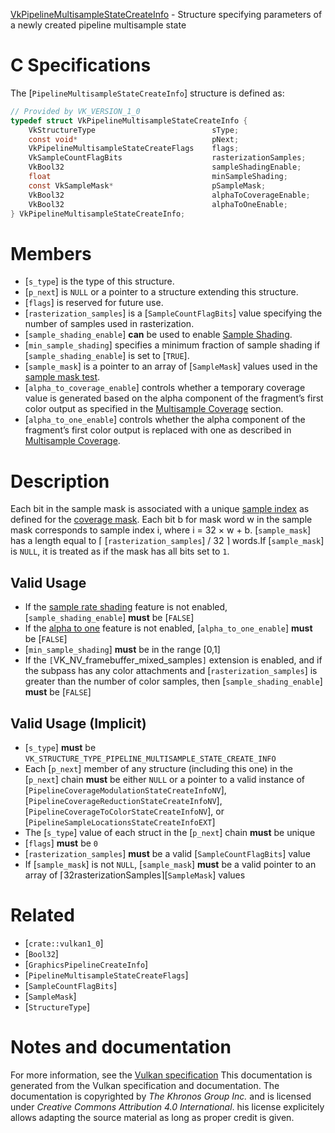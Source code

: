 [VkPipelineMultisampleStateCreateInfo](https://www.khronos.org/registry/vulkan/specs/1.3-extensions/man/html/VkPipelineMultisampleStateCreateInfo.html) - Structure specifying parameters of a newly created pipeline multisample state

# C Specifications
The [`PipelineMultisampleStateCreateInfo`] structure is defined as:
```c
// Provided by VK_VERSION_1_0
typedef struct VkPipelineMultisampleStateCreateInfo {
    VkStructureType                          sType;
    const void*                              pNext;
    VkPipelineMultisampleStateCreateFlags    flags;
    VkSampleCountFlagBits                    rasterizationSamples;
    VkBool32                                 sampleShadingEnable;
    float                                    minSampleShading;
    const VkSampleMask*                      pSampleMask;
    VkBool32                                 alphaToCoverageEnable;
    VkBool32                                 alphaToOneEnable;
} VkPipelineMultisampleStateCreateInfo;
```

# Members
- [`s_type`] is the type of this structure.
- [`p_next`] is `NULL` or a pointer to a structure extending this structure.
- [`flags`] is reserved for future use.
- [`rasterization_samples`] is a [`SampleCountFlagBits`] value specifying the number of samples used in rasterization.
- [`sample_shading_enable`] **can**  be used to enable [Sample Shading](https://www.khronos.org/registry/vulkan/specs/1.3-extensions/html/vkspec.html#primsrast-sampleshading).
- [`min_sample_shading`] specifies a minimum fraction of sample shading if [`sample_shading_enable`] is set to [`TRUE`].
- [`sample_mask`] is a pointer to an array of [`SampleMask`] values used in the [sample mask test](https://www.khronos.org/registry/vulkan/specs/1.3-extensions/html/vkspec.html#fragops-samplemask).
- [`alpha_to_coverage_enable`] controls whether a temporary coverage value is generated based on the alpha component of the fragment’s first color output as specified in the [Multisample Coverage](https://www.khronos.org/registry/vulkan/specs/1.3-extensions/html/vkspec.html#fragops-covg) section.
- [`alpha_to_one_enable`] controls whether the alpha component of the fragment’s first color output is replaced with one as described in [Multisample Coverage](https://www.khronos.org/registry/vulkan/specs/1.3-extensions/html/vkspec.html#fragops-covg).

# Description
Each bit in the sample mask is associated with a unique
[sample index](https://www.khronos.org/registry/vulkan/specs/1.3-extensions/html/vkspec.html#primsrast-multisampling-coverage-mask) as defined for the
[coverage mask](https://www.khronos.org/registry/vulkan/specs/1.3-extensions/html/vkspec.html#primsrast-multisampling-coverage-mask).
Each bit b for mask word w in the sample mask corresponds to
sample index i, where i = 32 × w +  b.
[`sample_mask`] has a length equal to ⌈
[`rasterization_samples`] / 32 ⌉ words.If [`sample_mask`] is `NULL`, it is treated as if the mask has all bits
set to `1`.
## Valid Usage
-    If the [sample rate shading](https://www.khronos.org/registry/vulkan/specs/1.3-extensions/html/vkspec.html#features-sampleRateShading) feature is not enabled, [`sample_shading_enable`] **must**  be [`FALSE`]
-    If the [alpha to one](https://www.khronos.org/registry/vulkan/specs/1.3-extensions/html/vkspec.html#features-alphaToOne) feature is not enabled, [`alpha_to_one_enable`] **must**  be [`FALSE`]
-  [`min_sample_shading`] **must**  be in the range [0,1]
-    If the `[`VK_NV_framebuffer_mixed_samples`]` extension is enabled, and if the subpass has any color attachments and [`rasterization_samples`] is greater than the number of color samples, then [`sample_shading_enable`] **must**  be [`FALSE`]

## Valid Usage (Implicit)
-  [`s_type`] **must**  be `VK_STRUCTURE_TYPE_PIPELINE_MULTISAMPLE_STATE_CREATE_INFO`
-    Each [`p_next`] member of any structure (including this one) in the [`p_next`] chain  **must**  be either `NULL` or a pointer to a valid instance of [`PipelineCoverageModulationStateCreateInfoNV`], [`PipelineCoverageReductionStateCreateInfoNV`], [`PipelineCoverageToColorStateCreateInfoNV`], or [`PipelineSampleLocationsStateCreateInfoEXT`]
-    The [`s_type`] value of each struct in the [`p_next`] chain  **must**  be unique
-  [`flags`] **must**  be `0`
-  [`rasterization_samples`] **must**  be a valid [`SampleCountFlagBits`] value
-    If [`sample_mask`] is not `NULL`, [`sample_mask`] **must**  be a valid pointer to an array of <span class="katex"><span class="katex-html" aria-hidden="true"><span class="base"><span class="strut" style="height:1.277216em;vertical-align:-0.345em;"></span><span class="mopen">⌈</span><span class="mord"><span class="mord"><span class="mopen nulldelimiter"></span><span class="mfrac"><span class="vlist-t vlist-t2"><span class="vlist-r"><span class="vlist" style="height:0.9322159999999999em;"><span style="top:-2.6550000000000002em;"><span style="height:3em;" class="pstrut"></span><span class="sizing reset-size6 size3 mtight"><span class="mord mtight"><span class="mord mtight">3</span><span class="mord mtight">2</span></span></span></span><span style="top:-3.23em;"><span style="height:3em;" class="pstrut"></span><span style="border-bottom-width:0.04em;" class="frac-line"></span></span><span style="top:-3.446108em;"><span style="height:3em;" class="pstrut"></span><span class="sizing reset-size6 size3 mtight"><span class="mord mtight"><span class="mord mtight"><span class="mord mathit mtight">r</span><span class="mord mathit mtight">a</span><span class="mord mathit mtight">s</span><span class="mord mathit mtight">t</span><span class="mord mathit mtight">e</span><span class="mord mathit mtight">r</span><span class="mord mathit mtight">i</span><span class="mord mathit mtight">z</span><span class="mord mathit mtight">a</span><span class="mord mathit mtight">t</span><span class="mord mathit mtight">i</span><span class="mord mathit mtight">o</span><span class="mord mathit mtight">n</span><span class="mord mathit mtight">S</span><span class="mord mathit mtight">a</span><span class="mord mathit mtight">m</span><span class="mord mathit mtight">p</span><span class="mord mathit mtight">l</span><span class="mord mathit mtight">e</span><span class="mord mathit mtight">s</span></span></span></span></span></span><span class="vlist-s">​</span></span><span class="vlist-r"><span class="vlist" style="height:0.345em;"><span></span></span></span></span></span><span class="mclose nulldelimiter"></span></span></span><span class="mclose">⌉</span></span></span></span>[`SampleMask`] values

# Related
- [`crate::vulkan1_0`]
- [`Bool32`]
- [`GraphicsPipelineCreateInfo`]
- [`PipelineMultisampleStateCreateFlags`]
- [`SampleCountFlagBits`]
- [`SampleMask`]
- [`StructureType`]

# Notes and documentation
For more information, see the [Vulkan specification](https://www.khronos.org/registry/vulkan/specs/1.3-extensions/html/vkspec.html)
This documentation is generated from the Vulkan specification and documentation.
The documentation is copyrighted by *The Khronos Group Inc.* and is licensed under *Creative Commons Attribution 4.0 International*.
his license explicitely allows adapting the source material as long as proper credit is given.
        